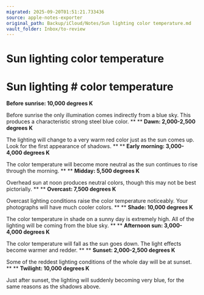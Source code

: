 ```yaml
---
migrated: 2025-09-20T01:51:21.733436
source: apple-notes-exporter
original_path: Backup/iCloud/Notes/Sun lighting color temperature.md
vault_folder: Inbox/to-review
---
```

# Sun lighting color temperature

# Sun lighting # color temperature 

**Before sunrise: 10,000 degrees K**

Before sunrise the only illumination comes indirectly from a blue sky. This produces a characteristic strong steel blue color.
**
**
**Dawn: 2,000-2,500 degrees K**

The lighting will change to a very warm red color just as the sun comes up. Look for the first appearance of shadows.
**
**
**Early morning: 3,000-4,000 degrees K**

The color temperature will become more neutral as the sun continues to rise through the morning.
**
**
**Midday: 5,500 degrees K**

Overhead sun at noon produces neutral colors, though this may not be best pictorially.
**
**
**Overcast: 7,500 degrees K**

Overcast lighting conditions raise the color temperature noticeably. Your photographs will have much cooler colors.
**
**
**Shade: 10,000 degrees K**

The color temperature in shade on a sunny day is extremely high. All of the lighting will be coming from the blue sky.
**
**
**Afternoon sun: 3,000-4,000 degrees K**

The color temperature will fall as the sun goes down. The light effects become warmer and redder.
**
**
**Sunset: 2,000-2,500 degrees K**

Some of the reddest lighting conditions of the whole day will be at sunset.
**
**
**Twilight: 10,000 degrees K**

Just after sunset, the lighting will suddenly becoming very blue, for the same reasons as the shadows above.
